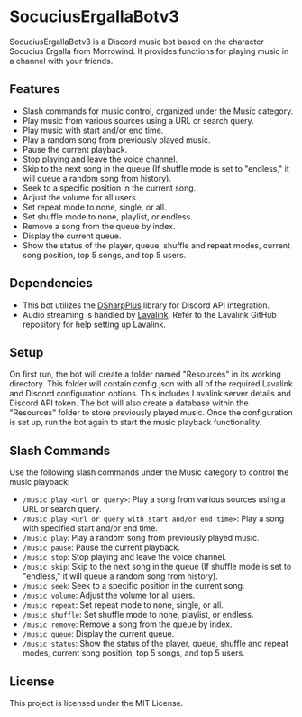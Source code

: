 # SocuciusErgallaBotv3

SocuciusErgallaBotv3 is a Discord music bot based on the character Socucius Ergalla from Morrowind. It provides functions for playing music in a channel with your friends.

## Features

- Slash commands for music control, organized under the Music category.
- Play music from various sources using a URL or search query.
- Play music with start and/or end time.
- Play a random song from previously played music.
- Pause the current playback.
- Stop playing and leave the voice channel.
- Skip to the next song in the queue (If shuffle mode is set to "endless," it will queue a random song from history).
- Seek to a specific position in the current song.
- Adjust the volume for all users.
- Set repeat mode to none, single, or all.
- Set shuffle mode to none, playlist, or endless.
- Remove a song from the queue by index.
- Display the current queue.
- Show the status of the player, queue, shuffle and repeat modes, current song position, top 5 songs, and top 5 users.

## Dependencies

- This bot utilizes the [DSharpPlus](https://github.com/DSharpPlus/DSharpPlus) library for Discord API integration.
- Audio streaming is handled by [Lavalink](https://github.com/lavalink-devs/Lavalink). Refer to the Lavalink GitHub repository for help setting up Lavalink.

## Setup

On first run, the bot will create a folder named "Resources" in its working directory. This folder will contain config.json with all of the required Lavalink and Discord configuration options. This includes Lavalink server details and Discord API token. The bot will also create a database within the "Resources" folder to store previously played music.  Once the configuration is set up, run the bot again to start the music playback functionality.

## Slash Commands

Use the following slash commands under the Music category to control the music playback:

- `/music play <url or query>`: Play a song from various sources using a URL or search query.
- `/music play <url or query with start and/or end time>`: Play a song with specified start and/or end time.
- `/music play`: Play a random song from previously played music.
- `/music pause`: Pause the current playback.
- `/music stop`: Stop playing and leave the voice channel.
- `/music skip`: Skip to the next song in the queue (If shuffle mode is set to "endless," it will queue a random song from history).
- `/music seek`: Seek to a specific position in the current song.
- `/music volume`: Adjust the volume for all users.
- `/music repeat`: Set repeat mode to none, single, or all.
- `/music shuffle`: Set shuffle mode to none, playlist, or endless.
- `/music remove`: Remove a song from the queue by index.
- `/music queue`: Display the current queue.
- `/music status`: Show the status of the player, queue, shuffle and repeat modes, current song position, top 5 songs, and top 5 users.

## License

This project is licensed under the MIT License.
